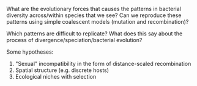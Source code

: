 What are the evolutionary forces that causes the patterns in bacterial diversity across/within species that we see?
Can we reproduce these patterns using simple coalescent models (mutation and recombination)?

Which patterns are difficult to replicate? What does this say about the process of divergence/speciation/bacterial evolution?

Some hypotheses:
1. "Sexual" incompatibility in the form of distance-scaled recombination
2. Spatial structure (e.g. discrete hosts)
3. Ecological niches with selection
